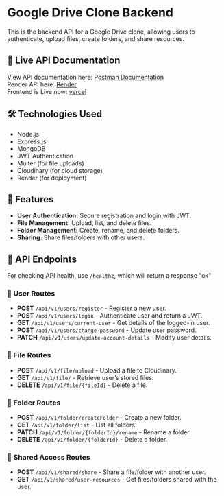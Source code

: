 # Google Drive Clone Backend

This is the backend API for a Google Drive clone, allowing users to authenticate, upload files, create folders, and share resources.

## 🚀 Live API Documentation
View API documentation here: [Postman Documentation](https://documenter.getpostman.com/view/40572133/2sAYdhKqBc)
<br />
Render API here: [Render](https://google-drive-clone-0z9o.onrender.com)
<br/>
Frontend is Live now: [vercel](https://google-drive-clone-virid.vercel.app)

## 🛠 Technologies Used
- Node.js
- Express.js
- MongoDB
- JWT Authentication
- Multer (for file uploads)
- Cloudinary (for cloud storage)
- Render (for deployment)

## 📌 Features
- **User Authentication:** Secure registration and login with JWT.
- **File Management:** Upload, list, and delete files.
- **Folder Management:** Create, rename, and delete folders.
- **Sharing:** Share files/folders with other users.

## 📑 API Endpoints
For checking API health, use `/healthz`, which will return a response "ok"

### 🔹 User Routes
- **POST** `/api/v1/users/register` - Register a new user.
- **POST** `/api/v1/users/login` - Authenticate user and return a JWT.
- **GET** `/api/v1/users/current-user` - Get details of the logged-in user.
- **POST** `/api/v1/users/change-password` - Update user password.
- **PATCH** `/api/v1/users/update-account-details` - Modify user details.

### 🔹 File Routes
- **POST** `/api/v1/file/upload` - Upload a file to Cloudinary.
- **GET** `/api/v1/file/` - Retrieve user’s stored files.
- **DELETE** `/api/v1/file/{fileId}` - Delete a file.

### 🔹 Folder Routes
- **POST** `/api/v1/folder/createFolder` - Create a new folder.
- **GET** `/api/v1/folder/list` - List all folders.
- **PATCH** `/api/v1/folder/{folderId}/rename` - Rename a folder.
- **DELETE** `/api/v1/folder/{folderId}` - Delete a folder.

### 🔹 Shared Access Routes
- **POST** `/api/v1/shared/share` - Share a file/folder with another user.
- **GET** `/api/v1/shared/user-resources` - Get files/folders shared with the user.

